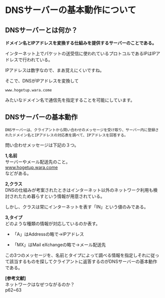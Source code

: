 # DNSサーバーの基本動作について

## DNSサーバーとは何か？    

**ドメイン名とIPアドレスを変換する仕組みを提供するサーバーのことである。**  

インターネット上でパケットの送受信に使われているプロトコルであるIPはIPアドレスで行われている。  

IPアドレスは数字なので、まあ覚えにくいですね。  

そこで、DNSがIPアドレスを変換して  

`www.hogetup.wara.come`  

みたいなドメイン名で通信先を指定することを可能にしています。  

## DNSサーバーの基本動作  

`DNSサーバーは、クライアントから問い合わせのメッセージを受け取り、サーバー内に登録されたドメイン名とIPアドレスの対応表を調べて、IPアドレスを回答する。`  

問い合わせメッセージは下記の３つ。

**1,名前**  
サーバーやメール配送先のこと。  
www.hogetup.wara.come  
などがある。  

**2,クラス**  
DNSの仕組みが考案されたときはインターネット以外のネットワーク利用も検討されたため暮らすという情報が用意されている。

しかし、クラスは常にインターネットを表す「IN」という値のみである。  

**3,タイプ**  
どのような種類の情報が対応しているのか表す。  

* 「A」はAddressの略で→IPアドレス  

* 「MX」はMail eXchangeの略で→メール配送先


この3つのメッセージを、名前とタイプによって調べる情報を指定しそれに従って該当するものを探してクライアントに返答するのがDNSサーバーの基本動作である。

**[参考文献]**  
ネットワークはなぜつながるのか？    
p62~63
